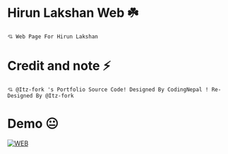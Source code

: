 #  Hirun Lakshan Web ☘️ 
```
💘 Web Page For Hirun Lakshan

```

#  Credit and note ⚡ 
  
```
💘 @Itz-fork 's Portfolio Source Code! Designed By CodingNepal ! Re-Designed By @Itz-fork

```
#  Demo 😐 
  [![WEB](https://img.shields.io/badge/Visit%20Website-Click%20Here-purple)](https://hirunlakshan.github.io/web-page)
  
